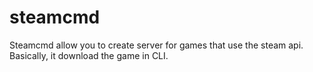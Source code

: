 # steamcmd
Steamcmd allow you to create server for games that use the steam api. Basically, it download the game in CLI.
